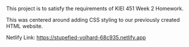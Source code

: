 This project is to satisfy the requirements of KIEI 451 Week 2 Homework.

This was centered around adding CSS styling to our previously created HTML website.

Netlify Link: https://stupefied-volhard-68c935.netlify.app

